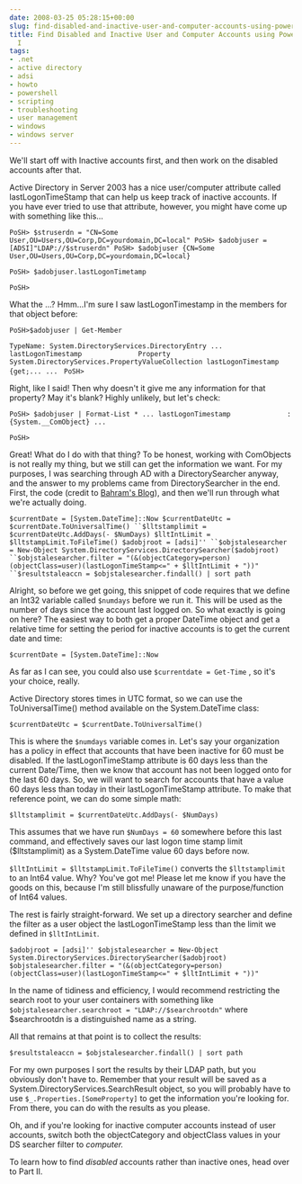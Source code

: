 ```yaml
---
date: 2008-03-25 05:28:15+00:00
slug: find-disabled-and-inactive-user-and-computer-accounts-using-powershell-part1
title: Find Disabled and Inactive User and Computer Accounts using Powershell - Part
  I
tags:
- .net
- active directory
- adsi
- howto
- powershell
- scripting
- troubleshooting
- user management
- windows
- windows server
---
```


We'll start off with Inactive accounts first, and then work on the disabled accounts after that.

Active Directory in Server 2003 has a nice user/computer attribute called lastLogonTimeStamp that can help us keep track of inactive accounts. If you have ever tried to use that attribute, however, you might have come up with something like this...

<!-- more -->

`PoSH> $struserdn = "CN=Some User,OU=Users,OU=Corp,DC=yourdomain,DC=local"
PoSH> $adobjuser = [ADSI]"LDAP://$struserdn"
PoSH> $adobjuser
{CN=Some User,OU=Users,OU=Corp,DC=yourdomain,DC=local}`

`PoSH> $adobjuser.lastLogonTimetamp`

`PoSH>`

What the ...? Hmm...I'm sure I saw lastLogonTimestamp in the members for that object before:

`PoSH>$adobjuser | Get-Member`

`TypeName: System.DirectoryServices.DirectoryEntry
...
lastLogonTimestamp              Property   System.DirectoryServices.PropertyValueCollection lastLogonTimestamp {get;...
...
`
`PoSH>`

Right,  like I said! Then why doesn't it give me any information for that property? May it's blank? Highly unlikely, but let's check:

`PoSH> $adobjuser | Format-List *
...
lastLogonTimestamp              : {System.__ComObject}
...`

`PoSH>`

Great! What do I do with that thing? To be honest, working with ComObjects is not really my thing, but we still can get the information we want. For my purposes, I was searching through AD with a DirectorySearcher anyway, and the answer to my problems came from DirectorySearcher in the end. First, the code (credit to [Bahram's Blog](http://blogs.technet.com/bahramr/archive/2008/01/25/powershell-script-to-disable-inactive-accounts-in-active-directory.aspx)), and then we'll run through what we're actually doing.

`$currentDate = [System.DateTime]::Now
$currentDateUtc = $currentDate.ToUniversalTime()
``$lltstamplimit = $currentDateUtc.AddDays(- $NumDays)
$lltIntLimit = $lltstampLimit.ToFileTime()
$adobjroot = [adsi]''
``$objstalesearcher = New-Object System.DirectoryServices.DirectorySearcher($adobjroot)
``$objstalesearcher.filter = "(&(objectCategory=person)(objectClass=user)(lastLogonTimeStamp<=" + $lltIntLimit + "))"
``$resultstaleaccn = $objstalesearcher.findall() | sort path`

Alright, so before we get going, this snippet of code requires that we define an Int32 variable called `$numdays` before we run it. This will be used as the number of days since the account last logged on. So what exactly is going on here? The easiest way to both get a proper DateTime object and get a relative time for setting the period for inactive accounts is to get the current date and time:

`$currentDate = [System.DateTime]::Now`

As far as I can see, you could also use `$currentdate = Get-Time` , so it's your choice, really.

Active Directory stores times in UTC format, so we can use the ToUniversalTime() method available on the System.DateTime class:

`$currentDateUtc = $currentDate.ToUniversalTime()`

This is where the `$numdays` variable comes in. Let's say your organization has a policy in effect that accounts that have been inactive for 60 must be disabled. If the lastLogonTimeStamp attribute is 60 days less than the current Date/Time, then we know that account has not been logged onto for the last 60 days. So, we will want to search for accounts that have a value 60 days less than today in their lastLogonTimeStamp attribute. To make that reference point, we can do some simple math:

`$lltstamplimit = $currentDateUtc.AddDays(- $NumDays)`

This assumes that we have run `$NumDays = 60` somewhere before this last command, and effectively saves our last logon time stamp limit ($lltstamplimit) as a System.DateTime value 60 days before now.

`$lltIntLimit = $lltstampLimit.ToFileTime()` converts the `$lltstamplimit` to an Int64 value. Why? You've got me! Please let me know if you have the goods on this, because I'm still blissfully unaware of the purpose/function of Int64 values.

The rest is fairly straight-forward. We set up a directory searcher and define the filter as a user object the lastLogonTimeStamp less than the limit we defined in `$lltIntLimit`.

`$adobjroot = [adsi]''
$objstalesearcher = New-Object System.DirectoryServices.DirectorySearcher($adobjroot)
$objstalesearcher.filter = "(&(objectCategory=person)(objectClass=user)(lastLogonTimeStamp<=" + $lltIntLimit + "))"
`

In the name of tidiness and efficiency, I would recommend restricting the search root to your user containers with something like `$objstalesearcher.searchroot = "LDAP://$searchrootdn"` where $searchrootdn is a distinguished name as a string.

All that remains at that point is to collect the results:

`$resultstaleaccn = $objstalesearcher.findall() | sort path`

For my own purposes I sort the results by their LDAP path, but you obviously don't have to. Remember that your result will be saved as a System.DirectoryServices.SearchResult object, so you will probably have to use `$_.Properties.[SomeProperty]` to get the information you're looking for.  From there, you can do with the results as you please.

Oh, and if you're looking for inactive computer  accounts instead of user accounts, switch both the objectCategory and objectClass values in your DS searcher filter to _computer._

To learn how to find _disabled_ accounts rather than inactive ones, head over to Part II.

